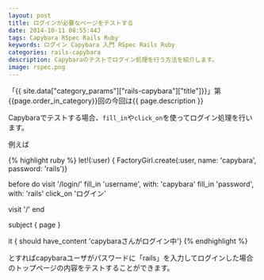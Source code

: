 ```yaml
---
layout: post
title: ログインが必要なページをテストする
date: 2014-10-11 08:55:44J
tags: Capybara RSpec Rails Ruby
keywords: ログイン Capybara 入門 RSpec Rails Ruby
categories: rails-capybara
description: Capybaraのテストでログイン処理を行う方法を紹介します。
image: rspec.png
---
```


「{{ site.data["category_params"]["rails-capybara"]["title"]}}」第{{page.order_in_category}}回の今回は{{ page.description }}

Capybaraでテストする場合、`fill_in`や`click_on`を使ってログイン処理を行います。

例えば

{% highlight ruby %}
let!(:user) { FactoryGirl.create(:user, name: 'capybara', password: 'rails')}

before do
  visit '/login/'
  fill_in 'username', with: 'capybara'
  fill_in 'password', with: 'rails'
  click_on 'ログイン'

  visit '/'
end

subject { page }

it { should have_content 'capybaraさんがログイン中'}
{% endhighlight %}

とすればcapybaraユーザがパスワードに「rails」を入力してログインした場合のトップページの内容をテストすることができます。
